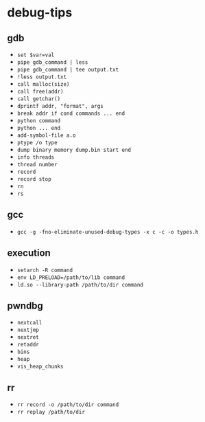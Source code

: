 # debug-tips

## gdb

- `set $var=val`
- `pipe gdb_command | less`
- `pipe gdb_command | tee output.txt`
- `!less output.txt`
- `call malloc(size)`
- `call free(addr)`
- `call getchar()`
- `dprintf addr, "format", args`
- `break addr if cond commands ... end`
- `python command`
- `python ... end`
- `add-symbol-file a.o`
- `ptype /o type`
- `dump binary memory dump.bin start end`
- `info threads`
- `thread number`
- `record`
- `record stop`
- `rn`
- `rs`

## gcc

- `gcc -g -fno-eliminate-unused-debug-types -x c -c -o types.h`

## execution

- `setarch -R command`
- `env LD_PRELOAD=/path/to/lib command`
- `ld.so --library-path /path/to/dir command`

## pwndbg

- `nextcall`
- `nextjmp`
- `nextret`
- `retaddr`
- `bins`
- `heap`
- `vis_heap_chunks`

## rr

- `rr record -o /path/to/dir command`
- `rr replay /path/to/dir`
